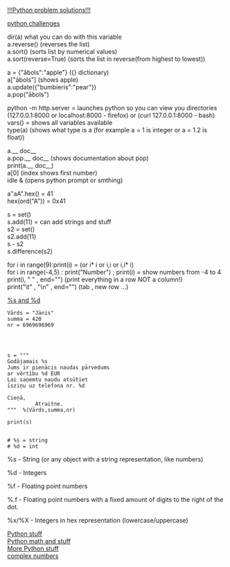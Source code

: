 [!!!Python problem solutions!!!](https://www.sanfoundry.com/python-problems-solutions/)     

[python challenges](https://www.hackerrank.com/)        


dir(a)  what you can do with this variable      
a.reverse() (reverses the list)   
a.sort() (sorts list by numerical values)   
a.sort(reverse=True) (sorts the list in reverse(from highest to lowest))  




a = {"ābols":"apple"} ({} dictionary)       
a["ābols"] (shows apple)   
a.update({"bumbieris":"pear"})    
a.pop("ābols")    



python -m http.server = launches python so you can view you directories (127.0.0.1:8000 or localhost:8000 - firefox) or (curl 127.0.0.1:8000 - bash)       
vars() = shows all variables available      
type(a) (shows what type is a (for example a = 1 is integer or a = 1.2 is float))     



a.__ doc__     
a.pop.__ doc__ (shows documentation about pop)   
print(a.__ doc__)      
a[0] (index shows first number)   
idle & (opens python prompt or smthing)   



a"aA".hex() = 41    
hex(ord("A")) = 0x41    
  
s = set()     
s.add(11) = can add strings and stuff     
s2 = set()  
s2.add(11)  
s - s2    
s.difference(s2)    


for i in range(9):print(i) = (or i* i or i,i or i,i* i)   
for i in range(-4,5) : print("Number") ; print(i)  = show numbers from -4 to 4   
print(i, " " , end="") (print everything in a row NOT a column!)   
print("\t" , "\n" , end="") (tab , new row ...)



[%s and %d](https://matthew-brett.github.io/teaching/string_formatting.html)   
```
Vārds = "Jānis"
summa = 420
nr = 6969696969




s = """
Godājamais %s
Jums ir pienācis naudas pārvedums
ar vērtību %d EUR
Lai saņemtu naudu atsūtiet
īsziņu uz telefona nr. %d

Cieņā,
         Atraitne.
"""  %(Vārds,summa,nr)

print(s)


# %s = string
# %d = int

```

%s - String (or any object with a string representation, like numbers)

%d - Integers

%f - Floating point numbers

%.<number of digits>f - Floating point numbers with a fixed amount of digits to the right of the dot.

%x/%X - Integers in hex representation (lowercase/uppercase)









[Python stuff](https://www.w3schools.com/python/python_variables.asp)            
[Python math and stuff](https://en.wikibooks.org/wiki/Python_Programming/Basic_Math)        
[More Python stuff](https://www.py4e.com/lessons)     
[complex numbers](https://www.geeksforgeeks.org/complex-numbers-in-python-set-1-introduction/)     
